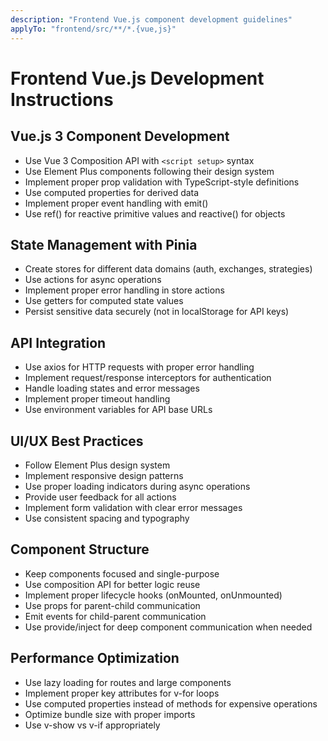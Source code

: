 ```yaml
---
description: "Frontend Vue.js component development guidelines"
applyTo: "frontend/src/**/*.{vue,js}"
---
```


# Frontend Vue.js Development Instructions

## Vue.js 3 Component Development
- Use Vue 3 Composition API with `<script setup>` syntax
- Use Element Plus components following their design system
- Implement proper prop validation with TypeScript-style definitions
- Use computed properties for derived data
- Implement proper event handling with emit()
- Use ref() for reactive primitive values and reactive() for objects

## State Management with Pinia
- Create stores for different data domains (auth, exchanges, strategies)
- Use actions for async operations
- Implement proper error handling in store actions
- Use getters for computed state values
- Persist sensitive data securely (not in localStorage for API keys)

## API Integration
- Use axios for HTTP requests with proper error handling
- Implement request/response interceptors for authentication
- Handle loading states and error messages
- Implement proper timeout handling
- Use environment variables for API base URLs

## UI/UX Best Practices
- Follow Element Plus design system
- Implement responsive design patterns
- Use proper loading indicators during async operations
- Provide user feedback for all actions
- Implement form validation with clear error messages
- Use consistent spacing and typography

## Component Structure
- Keep components focused and single-purpose
- Use composition API for better logic reuse
- Implement proper lifecycle hooks (onMounted, onUnmounted)
- Use props for parent-child communication
- Emit events for child-parent communication
- Use provide/inject for deep component communication when needed

## Performance Optimization
- Use lazy loading for routes and large components
- Implement proper key attributes for v-for loops
- Use computed properties instead of methods for expensive operations
- Optimize bundle size with proper imports
- Use v-show vs v-if appropriately
